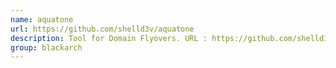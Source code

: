 ```yaml
---
name: aquatone
url: https://github.com/shelld3v/aquatone
description: Tool for Domain Flyovers. URL : https://github.com/shelld3v/aquatone Groups : blackarch blackarch-recon
group: blackarch
---
```

